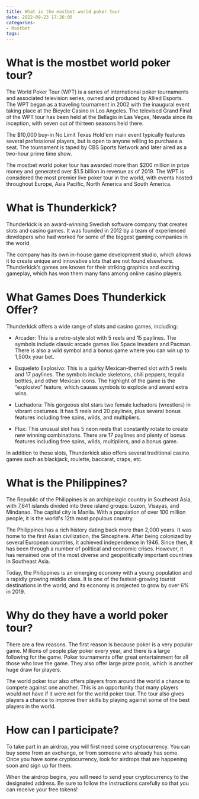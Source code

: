 ```yaml
---
title: What is the mostbet world poker tour
date: 2022-09-23 17:26:00
categories:
- Mostbet
tags:
---
```



#  What is the mostbet world poker tour?

The World Poker Tour (WPT) is a series of international poker tournaments and associated television series, owned and produced by Allied Esports. The WPT began as a traveling tournament in 2002 with the inaugural event taking place at the Bicycle Casino in Los Angeles. The televised Grand Final of the WPT tour has been held at the Bellagio in Las Vegas, Nevada since its inception, with seven out of thirteen seasons held there.

The $10,000 buy-in No Limit Texas Hold'em main event typically features several professional players, but is open to anyone willing to purchase a seat. The tournament is taped by CBS Sports Network and later aired as a two-hour prime time show.

The mostbet world poker tour has awarded more than $200 million in prize money and generated over $1.5 billion in revenue as of 2019. The WPT is considered the most premier live poker tour in the world, with events hosted throughout Europe, Asia Pacific, North America and South America.

#  What is Thunderkick?

Thunderkick is an award-winning Swedish software company that creates slots and casino games. It was founded in 2012 by a team of experienced developers who had worked for some of the biggest gaming companies in the world.

The company has its own in-house game development studio, which allows it to create unique and innovative slots that are not found elsewhere. Thunderkick’s games are known for their striking graphics and exciting gameplay, which has won them many fans among online casino players.

# What Games Does Thunderkick Offer?

Thunderkick offers a wide range of slots and casino games, including:

* Arcader: This is a retro-style slot with 5 reels and 15 paylines. The symbols include classic arcade games like Space Invaders and Pacman. There is also a wild symbol and a bonus game where you can win up to 1,500x your bet.

* Esqueleto Explosivo: This is a quirky Mexican-themed slot with 5 reels and 17 paylines. The symbols include skeletons, chili peppers, tequila bottles, and other Mexican icons. The highlight of the game is the “explosivo” feature, which causes symbols to explode and award extra wins.

* Luchadora: This gorgeous slot stars two female luchadors (wrestlers) in vibrant costumes. It has 5 reels and 20 paylines, plus several bonus features including free spins, wilds, and multipliers.

* Flux: This unusual slot has 5 neon reels that constantly rotate to create new winning combinations. There are 17 paylines and plenty of bonus features including free spins, wilds, multipliers, and a bonus game.

In addition to these slots, Thunderkick also offers several traditional casino games such as blackjack, roulette, baccarat, craps, etc.

#  What is the Philippines?

The Republic of the Philippines is an archipelagic country in Southeast Asia, with 7,641 islands divided into three island groups: Luzon, Visayas, and Mindanao. The capital city is Manila. With a population of over 100 million people, it is the world's 12th most populous country.

The Philippines has a rich history dating back more than 2,000 years. It was home to the first Asian civilization, the Sinosphere. After being colonized by several European countries, it achieved independence in 1946. Since then, it has been through a number of political and economic crises. However, it has remained one of the most diverse and geopolitically important countries in Southeast Asia.

Today, the Philippines is an emerging economy with a young population and a rapidly growing middle class. It is one of the fastest-growing tourist destinations in the world, and its economy is projected to grow by over 6% in 2019.

#  Why do they have a world poker tour?

There are a few reasons. The first reason is because poker is a very popular game. Millions of people play poker every year, and there is a large following for the game. Poker tournaments offer great entertainment for all those who love the game. They also offer large prize pools, which is another huge draw for players.

The world poker tour also offers players from around the world a chance to compete against one another. This is an opportunity that many players would not have if it were not for the world poker tour. The tour also gives players a chance to improve their skills by playing against some of the best players in the world.

#  How can I participate?

To take part in an airdrop, you will first need some cryptocurrency. You can buy some from an exchange, or from someone who already has some. Once you have some cryptocurrency, look for airdrops that are happening soon and sign up for them.

When the airdrop begins, you will need to send your cryptocurrency to the designated address. Be sure to follow the instructions carefully so that you can receive your free tokens!